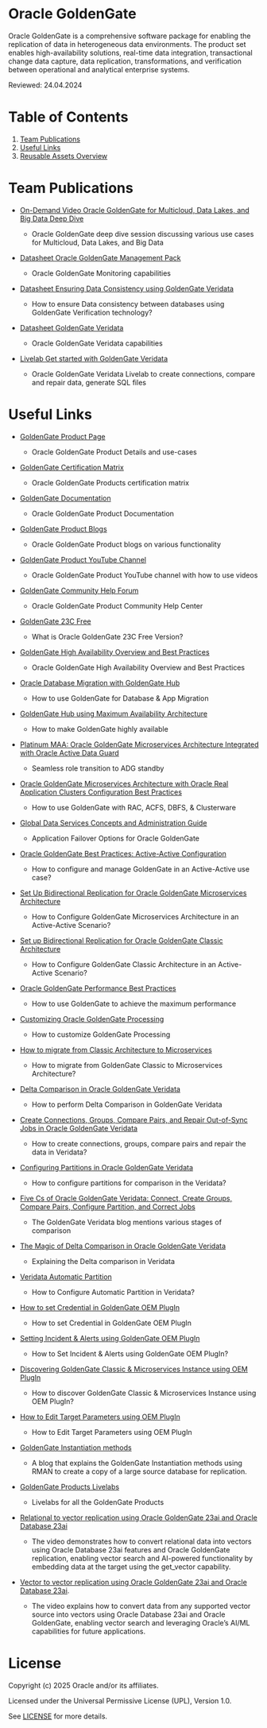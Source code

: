# Oracle GoldenGate

Oracle GoldenGate is a comprehensive software package for enabling the replication of data in heterogeneous data environments. The product set enables high-availability solutions, real-time data integration, transactional change data capture, data replication, transformations, and verification between operational and analytical enterprise systems.

Reviewed: 24.04.2024

# Table of Contents
 
1. [Team Publications](#team-publications)
2. [Useful Links](#useful-links)
3. [Reusable Assets Overview](#reusable-assets-overview)
 
# Team Publications
 
- [On-Demand Video Oracle GoldenGate for Multicloud, Data Lakes, and Big Data Deep Dive](https://go.oracle.com/LP=137345?elqCampaignId=468926&src1=:eng:lw:ie::::Odlwtlw_David_Horgan#On-Demand-Webinars)
    - Oracle GoldenGate deep dive session discussing various use cases for Multicloud, Data Lakes, and Big Data
 
- [Datasheet Oracle GoldenGate Management Pack](https://www.oracle.com/a/ocom/docs/goldengate-management-pack-datasheet.pdf)
    - Oracle GoldenGate Monitoring capabilities

- [Datasheet Ensuring Data Consistency using GoldenGate Veridata](https://www.oracle.com/a/ocom/docs/goldengate-veridata-ensuring-data-consistency.pdf)
    - How to ensure Data consistency between databases using GoldenGate Verification technology?

- [Datasheet GoldenGate Veridata](https://www.oracle.com/a/ocom/docs/middleware/veridata-datasheet.pdf)
    - Oracle GoldenGate Veridata capabilities

- [Livelab Get started with GoldenGate Veridata](https://apexapps.oracle.com/pls/apex/dbpm/r/livelabs/view-workshop?wid=833)
    - Oracle GoldenGate Veridata Livelab to create connections, compare and repair data, generate SQL files

# Useful Links
 
- [GoldenGate Product Page](https://www.oracle.com/uk/integration/goldengate/)
    - Oracle GoldenGate Product Details and use-cases

- [GoldenGate Certification Matrix](https://www.oracle.com/integration/goldengate/certifications/)
    - Oracle GoldenGate Products certification matrix

- [GoldenGate Documentation](https://docs.oracle.com/en/middleware/goldengate/core/21.3/index.html)
    - Oracle GoldenGate Product Documentation

- [GoldenGate Product Blogs](https://blogs.oracle.com/dataintegration/)
    - Oracle GoldenGate Product blogs on various functionality

- [GoldenGate Product YouTube Channel](https://www.youtube.com/channel/UCQZN-1TrusmKNLgJbq5SxNQ)
    - Oracle GoldenGate Product YouTube channel with how to use videos

- [GoldenGate Community Help Forum](https://forums.oracle.com/ords/apexds/domain/dev-community/category/goldengatenested?tags=goldengate)
    - Oracle GoldenGate Product Community Help Center

- [GoldenGate 23C Free](https://docs.oracle.com/en/middleware/goldengate/free/23/uggfe/what-is-goldengate-free.html#GUID-27DF4E00-4359-4266-81E7-2972DC3BE498)
    - What is Oracle GoldenGate 23C Free Version?

- [GoldenGate High Availability Overview and Best Practices](https://docs.oracle.com/en/database/oracle/oracle-database/19/haovw/overview-oracle-goldengate-high-availability-best-practices.html#GUID-BF26CB63-31FE-42F9-A418-CF9725A3CD72)
    - Oracle GoldenGate High Availability Overview and Best Practices

- [Oracle Database Migration with GoldenGate Hub](https://www.oracle.com/a/tech/docs/maa-database-migration-with-a-goldengate-hub.pdf)
    - How to use GoldenGate for Database & App Migration

- [GoldenGate Hub using Maximum Availability Architecture](https://www.oracle.com/a/tech/docs/maa-goldengate-hub.pdf)
    - How to make GoldenGate highly available

- [Platinum MAA: Oracle GoldenGate Microservices Architecture Integrated with Oracle Active Data Guard](https://www.oracle.com/a/tech/docs/platinum-maa-ogg-microservices-architecture-with-adg.pdf)
    - Seamless role transition to ADG standby

- [Oracle GoldenGate Microservices Architecture with Oracle Real Application Clusters Configuration Best Practices](https://www.oracle.com/a/tech/docs/maa-ggmicroservices-on-rac.pdf)
    - How to use GoldenGate with RAC, ACFS, DBFS, & Clusterware

- [Global Data Services Concepts and Administration Guide](https://docs.oracle.com/en/database/oracle/oracle-database/19/gsmug/intro-global-data-services.html)
    - Application Failover Options for Oracle GoldenGate

- [Oracle GoldenGate Best Practices: Active-Active Configuration](https://www.oracle.com/a/ocom/docs/ogg-best-practices-active-active.pdf)
    - How to configure and manage GoldenGate in an Active-Active use case?

- [Set Up Bidirectional Replication for Oracle GoldenGate Microservices Architecture](https://docs.oracle.com/en/middleware/goldengate/core/21.3/coredoc/quickstart-bidirectional-replication.html)
    - How to Configure GoldenGate Microservices Architecture in an Active-Active Scenario?

- [Set up Bidirectional Replication for Oracle GoldenGate Classic Architecture](https://docs.oracle.com/en/middleware/goldengate/core/19.1/admin/configuring-oracle-goldengate-active-active-high-availability.html)
    - How to Configure GoldenGate Classic Architecture in an Active-Active Scenario?

- [Oracle GoldenGate Performance Best Practices](https://www.oracle.com/technetwork/database/availability/maa-gg-performance-1969630.pdf)
    - How to use GoldenGate to achieve the maximum performance

- [Customizing Oracle GoldenGate Processing](https://docs.oracle.com/en/middleware/goldengate/core/21.3/admin/customizing-oracle-goldengate-processing.html)
    - How to customize GoldenGate Processing

- [How to migrate from Classic Architecture to Microservices](https://www.linkedin.com/pulse/oracle-goldengate-21c-migration-utility-juliana-a-gomes/?trk=public_post-content_share-article)
    - How to migrate from GoldenGate Classic to Microservices Architecture?

- [Delta Comparison in Oracle GoldenGate Veridata](https://youtu.be/4sj_2j3dIvc)
    - How to perform Delta Comparison in GoldenGate Veridata

- [Create Connections, Groups, Compare Pairs, and Repair Out-of-Sync Jobs in Oracle GoldenGate Veridata](https://www.youtube.com/watch?v=DiAapnWt0No&autoplay=0&html5=1)
    - How to create connections, groups, compare pairs and repair the data in Veridata?

- [Configuring Partitions in Oracle GoldenGate Veridata](https://www.youtube.com/watch?v=N28CsAr5kjw&autoplay=0&html5=1)
    - How to configure partitions for comparison in the Veridata?

- [Five Cs of Oracle GoldenGate Veridata: Connect, Create Groups, Compare Pairs, Configure Partition, and Correct Jobs](https://blogs.oracle.com/dataintegration/five-cs-in-oracle-goldengate-veridata:-connect-create-groups-compare-pairs-configure-partitions-and-correct-jobs)
    - The GoldenGate Veridata blog mentions various stages of comparison

- [The Magic of Delta Comparison in Oracle GoldenGate Veridata](https://blogs.oracle.com/dataintegration/post/the-magic-of-delta-comparison-in-oracle-goldengate-veridata)
    - Explaining the Delta comparison in Veridata

- [Veridata Automatic Partition](https://blogs.oracle.com/dataintegration/oracle-goldengate-veridata-automatic-row-partitioning-feature)
    - How to Configure Automatic Partition in Veridata?

- [How to set Credential in GoldenGate OEM PlugIn](https://www.youtube.com/watch?v=zFaX348_LiA)
    - How to set Credential in GoldenGate OEM PlugIn

- [Setting Incident & Alerts using GoldenGate OEM PlugIn](https://www.youtube.com/watch?v=2gYn_CXHkig&autoplay=0&html5=1)
    - How to Set Incident & Alerts using GoldenGate OEM PlugIn?

- [Discovering GoldenGate Classic & Microservices Instance using OEM PlugIn](https://www.youtube.com/watch?v=KAfmbzGDe9E&autoplay=0&html5=1)
    - How to discover GoldenGate Classic & Microservices Instance using OEM PlugIn?

- [How to Edit Target Parameters using OEM PlugIn](https://youtu.be/asUItvZRF_Q)
    - How to Edit Target Parameters using OEM PlugIn

- [GoldenGate Instantiation methods](https://blogs.oracle.com/dataintegration/post/goldengate-instantiation-methods)
    - A blog that explains the GoldenGate Instantiation methods using RMAN to create a copy of a large source database for replication.    

- [GoldenGate Products Livelabs](https://apexapps.oracle.com/pls/apex/f?p=133:100:3818354990791::::SEARCH:goldengate)
    - Livelabs for all the GoldenGate Products

- [Relational to vector replication using Oracle GoldenGate 23ai and Oracle Database 23ai](https://youtu.be/v53CZFDbB48)
   - The video demonstrates how to convert relational data into vectors using Oracle Database 23ai features and Oracle GoldenGate replication, enabling vector search and AI-powered functionality by embedding data at the target using the get_vector capability.

- [Vector to vector replication using Oracle GoldenGate 23ai and Oracle Database 23ai](https://youtu.be/uObow_e6KGs).
   - The video explains how to convert data from any supported vector source into vectors using Oracle Database 23ai and Oracle GoldenGate, enabling vector search and leveraging Oracle’s AI/ML capabilities for future applications.     
# License

Copyright (c) 2025 Oracle and/or its affiliates.

Licensed under the Universal Permissive License (UPL), Version 1.0.

See [LICENSE](https://github.com/oracle-devrel/technology-engineering/blob/main/LICENSE) for more details.

